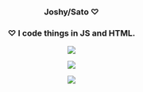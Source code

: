 <h3 align="center">Joshy/Sato ♡</h3>
<h3 align="center">♡ I code things in JS and HTML. </h3>

<p align="center"><img align="center"
    <img src="(https://imgur.com/a/t8zy489)">
</p>

<p align="center"><img align="center"
        src="https://github-readme-stats.vercel.app/api?username=lamesato&hide=contribs,prs&show_icons=true&bg_color=30,e96443,904e95&title_color=fff&text_color=fff"
<p align="center">

<p align="center">
    <img src="https://discord.c99.nl/widget/theme-3/765672517297766462.png" />
</p>

<p align = "center"><img align="center"
         src"https://github-readme-stats.vercel.app/api?username=lamesato" />
</p>               

